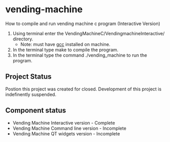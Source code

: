 # vending-machine

How to compile and run vending machine c program (Interactive Version)

1. Using terminal enter the VendingMachineC/VendingmachineInteractive/ directory.
    * Note: must have [gcc](https://gcc.gnu.org/) installed on machine.
2. In the terminal type make to compile the program.
3. In the terminal type the command ./vending_machine to run the program.

## Project Status

Postion this project was created for closed. Development of this project is indefinently suspended.

## Component status

* Vending Machine Interactive version - Complete
* Vending Machine Command line version - Incomplete
* Vending Machine QT widgets version - Incomplete
